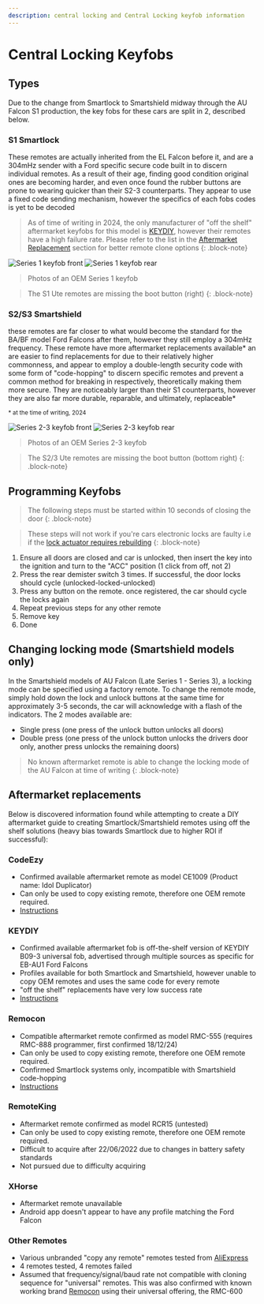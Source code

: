 ```yaml
---
description: central locking and Central Locking keyfob information
---
```


# Central Locking Keyfobs

## Types
Due to the change from Smartlock to Smartshield midway through the AU Falcon S1 production, the key fobs for these cars are split in 2, described below.

### S1 Smartlock
These remotes are actually inherited from the EL Falcon before it, and are a 304mHz sender with a Ford specific secure code built in to discern individual remotes. As a result of their age, finding good condition original ones are becoming harder, and even once found the rubber buttons are prone to wearing quicker than their S2-3 counterparts. They appear to use a fixed code sending mechanism, however the specifics of each fobs codes is yet to be decoded

> As of time of writing in 2024, the only manufacturer of "off the shelf" aftermarket keyfobs for this model is [KEYDIY](../../Credits.md#sources), however their remotes have a high failure rate. Please refer to the list in the [Aftermarket Replacement](#aftermarket-replacements) section for better remote clone options
{: .block-note}

![Series 1 keyfob front](./s1-fob-front.jpg)
![Series 1 keyfob rear](./s1-fob-rear.jpg)

> Photos of an OEM Series 1 keyfob

> The S1 Ute remotes are missing the boot button (right)
{: .block-note}

### S2/S3 Smartshield
these remotes are far closer to what would become the standard for the BA/BF model Ford Falcons after them, however they still employ a 304mHz frequency. These remote have more aftermarket replacements available* an are easier to find replacements for due to their relatively higher commonness, and appear to employ a double-length security code with some form of "code-hopping" to discern specific remotes and prevent a common method for breaking in respectively, theoretically making them more secure. They are noticeably larger than their S1 counterparts, however they are also far more durable, reparable, and ultimately, replaceable*

<sup>* at the time of writing, 2024</sup>

![Series 2-3 keyfob front](./s2-3-fob-front.jpg)
![Series 2-3 keyfob rear](./s2-3-fob-rear.jpg)

> Photos of an OEM Series 2-3 keyfob

> The S2/3 Ute remotes are missing the boot button (bottom right)
{: .block-note}

## Programming Keyfobs

> The following steps must be started within 10 seconds of closing the door
{: .block-note}

> These steps will not work if you're cars electronic locks are faulty i.e if the [lock actuator requires rebuilding](../../Body/DoorLockActuators/DoorLockActuators.md#replacement)
{: .block-note}

1. Ensure all doors are closed and car is unlocked, then insert the key into the ignition and turn to the "ACC" position (1 click from off, not 2)
1. Press the rear demister switch 3 times. If successful, the door locks should cycle (unlocked-locked-unlocked)
1. Press any button on the remote. once registered, the car should cycle the locks again
1. Repeat previous steps for any other remote
1. Remove key
1. Done

## Changing locking mode (Smartshield models only)

In the Smartshield models of AU Falcon (Late Series 1 - Series 3), a locking mode can be specified using a factory remote. To change the remote mode, simply hold down the lock and unlock buttons at the same time for approximately 3-5 seconds, the car will acknowledge with a flash of the indicators. The 2 modes available are:

- Single press (one press of the unlock button unlocks all doors)
- Double press (one press of the unlock button unlocks the drivers door only, another press unlocks the remaining doors)

> No known aftermarket remote is able to change the locking mode of the AU Falcon at time of writing
{: .block-note}

## Aftermarket replacements

Below is discovered information found while attempting to create a DIY aftermarket guide to creating Smartlock/Smartshield remotes using off the shelf solutions (heavy bias towards Smartlock due to higher ROI if successful):

### CodeEzy
- Confirmed available aftermarket remote as model CE1009 (Product name: Idol Duplicator)
- Can only be used to copy existing remote, therefore one OEM remote required.
- [Instructions](./CodeEzy/CodeEzy.md)

### KEYDIY
- Confirmed available aftermarket fob is off-the-shelf version of KEYDIY B09-3 universal fob, advertised through multiple sources as specific for EB-AU1 Ford Falcons
- Profiles available for both Smartlock and Smartshield, however unable to copy OEM remotes and uses the same code for every remote
- "off the shelf" replacements have very low success rate
- [Instructions](./KEYDIY/KEYDIY.md)

### Remocon
- Compatible aftermarket remote confirmed as model RMC-555 (requires RMC-888 programmer, first confirmed 18/12/24)
- Can only be used to copy existing remote, therefore one OEM remote required.
- Confirmed Smartlock systems only, incompatible with Smartshield code-hopping
- [Instructions](./Remocon/Remocon.md)

### RemoteKing
- Aftermarket remote confirmed as model RCR15 (untested)
- Can only be used to copy existing remote, therefore one OEM remote required.
- Difficult to acquire after 22/06/2022 due to changes in battery safety standards
- Not pursued due to difficulty acquiring

### XHorse
- Aftermarket remote unavailable
- Android app doesn't appear to have any profile matching the Ford Falcon

### Other Remotes
- Various unbranded "copy any remote" remotes tested from [AliExpress](../../Credits.md#sources)
- 4 remotes tested, 4 remotes failed
- Assumed that frequency/signal/baud rate not compatible with cloning sequence for "universal" remotes. This was also confirmed with known working brand [Remocon](./Remocon/Remocon.md) using their universal offering, the RMC-600